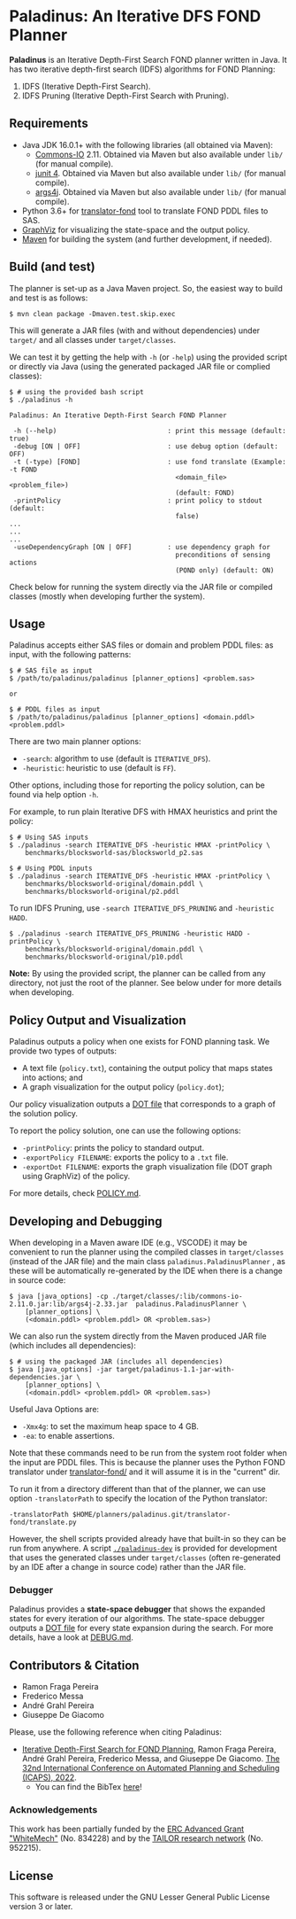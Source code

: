 # Paladinus: An Iterative DFS FOND Planner

**Paladinus** is an Iterative Depth-First Search FOND planner written in Java. It has two iterative depth-first search (IDFS) algorithms for FOND Planning:

1. IDFS (Iterative Depth-First Search).
2. IDFS Pruning (Iterative Depth-First Search with Pruning).

## Requirements

* Java JDK 16.0.1+ with the following libraries (all obtained via Maven):
  * [Commons-IO](https://commons.apache.org/proper/commons-io/) 2.11.  Obtained via Maven but also available under `lib/` (for manual compile).
  * [junit 4](https://junit.org/junit4/). Obtained via Maven but also available under `lib/` (for manual compile).
  * [args4j](https://args4j.kohsuke.org/). Obtained via Maven but also available under `lib/` (for manual compile).
* Python 3.6+ for [translator-fond](/translator-fond/) tool to translate FOND PDDL files to SAS.
* [GraphViz](https://graphviz.readthedocs.io/) for visualizing the state-space and the output policy.
* [Maven](https://maven.apache.org/) for building the system (and further development, if needed).

## Build (and test)

The planner is set-up as a Java Maven project. So, the easiest way to build and test is as follows:

```shell
$ mvn clean package -Dmaven.test.skip.exec
```

This will generate a JAR files (with and without dependencies) under `target/` and all classes under `target/classes`.

We can test it by getting the help with `-h` (or `-help`) using the provided script or directly via Java (using the generated packaged JAR file or complied classes):

```shell
$ # using the provided bash script
$ ./paladinus -h

Paladinus: An Iterative Depth-First Search FOND Planner

 -h (--help)                            : print this message (default: true)
 -debug [ON | OFF]                      : use debug option (default: OFF)
 -t (-type) [FOND]                      : use fond translate (Example: -t FOND
                                          <domain_file> <problem_file>)
                                          (default: FOND)
 -printPolicy                           : print policy to stdout (default:
                                          false)
...
...
...
 -useDependencyGraph [ON | OFF]         : use dependency graph for
                                          preconditions of sensing actions
                                          (POND only) (default: ON)
```

Check below for running the system directly via the JAR file or compiled classes (mostly when developing further the system).

## Usage

Paladinus accepts either SAS files or domain and problem PDDL files: as input, with the following patterns:

```shell
$ # SAS file as input
$ /path/to/paladinus/paladinus [planner_options] <problem.sas>

or 

$ # PDDL files as input
$ /path/to/paladinus/paladinus [planner_options] <domain.pddl> <problem.pddl>
```

There are two main planner options:

* `-search`: algorithm to use (default is `ITERATIVE_DFS`).
* `-heuristic`: heuristic to use (default is `FF`).

Other options, including those for reporting the policy solution, can be found via help option `-h`.

For example, to run plain Iterative DFS with HMAX heuristics and print the policy:

```shell
$ # Using SAS inputs
$ ./paladinus -search ITERATIVE_DFS -heuristic HMAX -printPolicy \
    benchmarks/blocksworld-sas/blocksworld_p2.sas

$ # Using PDDL inputs
$ ./paladinus -search ITERATIVE_DFS -heuristic HMAX -printPolicy \
    benchmarks/blocksworld-original/domain.pddl \
    benchmarks/blocksworld-original/p2.pddl
```

To run IDFS Pruning, use `-search ITERATIVE_DFS_PRUNING` and `-heuristic HADD`.

```shell
$ ./paladinus -search ITERATIVE_DFS_PRUNING -heuristic HADD -printPolicy \
    benchmarks/blocksworld-original/domain.pddl \
    benchmarks/blocksworld-original/p10.pddl
```

**Note:** By using the provided script, the planner can be called from any directory, not just the root of the planner. See below under for more details when developing.

## Policy Output and Visualization

Paladinus outputs a policy when one exists for FOND planning task.
We provide two types of outputs:

- A text file (`policy.txt`), containing the output policy that maps states into actions; and
- A graph visualization for the output policy (`policy.dot`);

Our policy visualization outputs a [DOT file](https://en.wikipedia.org/wiki/DOT_(graph_description_language)) that corresponds to a graph of the solution policy.

To report the policy solution, one can use the following options:

* `-printPolicy`: prints the policy to standard output.
* `-exportPolicy FILENAME`: exports the policy to a `.txt` file.
* `-exportDot FILENAME`: exports the graph visualization file (DOT graph using GraphViz) of the policy.

For more details, check [POLICY.md](POLICY.md).

## Developing and Debugging

When developing in a Maven aware IDE (e.g., VSCODE) it may be convenient to run the planner using the compiled classes in `target/classes` (instead of the JAR file) and the main class `paladinus.PaladinusPlanner` , as these will be automatically re-generated by the IDE when there is a change in source code:

```shell
$ java [java_options] -cp ./target/classes/:lib/commons-io-2.11.0.jar:lib/args4j-2.33.jar  paladinus.PaladinusPlanner \
    [planner_options] \
    (<domain.pddl> <problem.pddl> OR <problem.sas>)
```

We can also run the system directly from the Maven produced JAR file (which includes all dependencies):

```shell
$ # using the packaged JAR (includes all dependencies)
$ java [java_options] -jar target/paladinus-1.1-jar-with-dependencies.jar \
    [planner_options] \
    (<domain.pddl> <problem.pddl> OR <problem.sas>)
```

Useful Java Options are:

* `-Xmx4g`: to set the maximum heap space to 4 GB.
* `-ea`: to enable assertions.

Note that these commands need to be run from the system root folder when the input are PDDL files. This is because the planner uses the Python FOND translator under  [translator-fond/](translator-fond/) and it will assume it is in the "current" dir.

To run it from a directory different than that of the planner, we can use option `-translatorPath` to specify the location of the Python translator:

```shell
-translatorPath $HOME/planners/paladinus.git/translator-fond/translate.py
```

However, the shell scripts provided already have that built-in so they can be run from anywhere. A script  [`./paladinus-dev`](./paladinus-dev) is provided for development that uses the generated classes under `target/classes` (often re-generated by an IDE after a change in source code) rather than the JAR file.

### Debugger

Paladinus provides a **state-space debugger** that shows the expanded states for every iteration of our algorithms. The state-space debugger outputs a [DOT file](https://en.wikipedia.org/wiki/DOT_(graph_description_language)) for every state expansion during the search. For more details, have a look at [DEBUG.md](DEBUG.md).

## Contributors & Citation

- Ramon Fraga Pereira
- Frederico Messa
- André Grahl Pereira
- Giuseppe De Giacomo

Please, use the following reference when citing Paladinus:

- [Iterative Depth-First Search for FOND Planning](https://ojs.aaai.org/index.php/ICAPS/article/view/19789/19548), Ramon Fraga Pereira, André Grahl Pereira, Frederico Messa, and Giuseppe De Giacomo. [The 32nd International Conference on Automated Planning and Scheduling (ICAPS), 2022](http://icaps22.icaps-conference.org). 
  - You can find the BibTex [here](idfs-paladinus-icaps22.bib)!

### Acknowledgements

This work has been partially funded by the [ERC Advanced Grant "WhiteMech"](whitemech.github.io/)
(No. 834228) and by the [TAILOR research network](https://tailor-network.eu/) (No. 952215).

## License

This software is released under the GNU Lesser General Public License version 3 or later.

